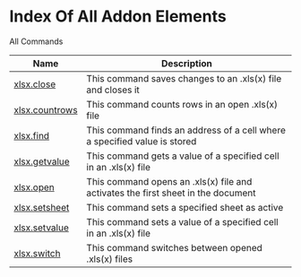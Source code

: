 # Index Of All Addon Elements


 All Commands

| Name | Description |
| ---- | ----------- |
| [xlsx.close](https://github.com/G1ANT-Robot/G1ANT.Addon/blob/master/G1ANT.Addon.Xlsx/Commands/XlsxCloseCommand.md) | This command saves changes to an .xls(x) file and closes it |
| [xlsx.countrows](https://github.com/G1ANT-Robot/G1ANT.Addon/blob/master/G1ANT.Addon.Xlsx/Commands/XlsxCountRowsCommand.md) | This command counts rows in an open .xls(x) file |
| [xlsx.find](https://github.com/G1ANT-Robot/G1ANT.Addon/blob/master/G1ANT.Addon.Xlsx/Commands/XlsxFindCommand.md) | This command finds an address of a cell where a specified value is stored |
| [xlsx.getvalue](https://github.com/G1ANT-Robot/G1ANT.Addon/blob/master/G1ANT.Addon.Xlsx/Commands/XlsxGetValueCommand.md) | This command gets a value of a specified cell in an .xls(x) file |
| [xlsx.open](https://github.com/G1ANT-Robot/G1ANT.Addon/blob/master/G1ANT.Addon.Xlsx/Commands/XlsxOpenCommand.md) | This command opens an .xls(x) file and activates the first sheet in the document |
| [xlsx.setsheet](https://github.com/G1ANT-Robot/G1ANT.Addon/blob/master/G1ANT.Addon.Xlsx/Commands/XlsxSetSheetCommand.md) | This command sets a specified sheet as active |
| [xlsx.setvalue](https://github.com/G1ANT-Robot/G1ANT.Addon/blob/master/G1ANT.Addon.Xlsx/Commands/XlsxSetValueCommand.md) | This command sets a value of a specified cell in an .xls(x) file |
| [xlsx.switch](https://github.com/G1ANT-Robot/G1ANT.Addon/blob/master/G1ANT.Addon.Xlsx/Commands/XlsxSwitchCommand.md) | This command switches between opened .xls(x) files |
